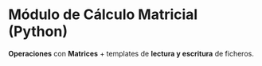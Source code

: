 # Módulo de Cálculo Matricial (Python)
**Operaciones** con **Matrices** + templates de __lectura y escritura__ de ficheros.
